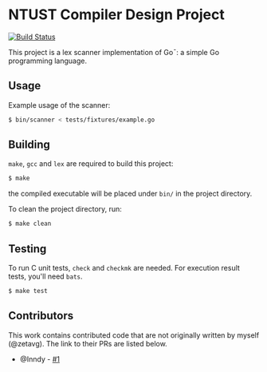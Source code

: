 NTUST Compiler Design Project
=============================

[![Build Status](https://travis-ci.org/zetavg/NTUST-1052-Compiler-Design.svg?branch=master)](https://travis-ci.org/zetavg/NTUST-1052-Compiler-Design)

This project is a lex scanner implementation of Go¯:
a simple Go programming language.

Usage
-----

Example usage of the scanner:

```bash
$ bin/scanner < tests/fixtures/example.go
```


Building
--------

`make`, `gcc` and `lex` are required to build this project:

```bash
$ make
```

the compiled executable will be placed under `bin/` in the project directory.

To clean the project directory, run:

```bash
$ make clean
```


Testing
-------

To run C unit tests, `check` and `checkmk` are needed.
For execution result tests, you'll need `bats`.

```bash
$ make test
```


Contributors
------------

This work contains contributed code that are not originally written by myself (@zetavg). The link to their PRs are listed below.

- @Inndy - [#1](https://github.com/zetavg/NTUST-1052-Compiler-Design/pull/1)
